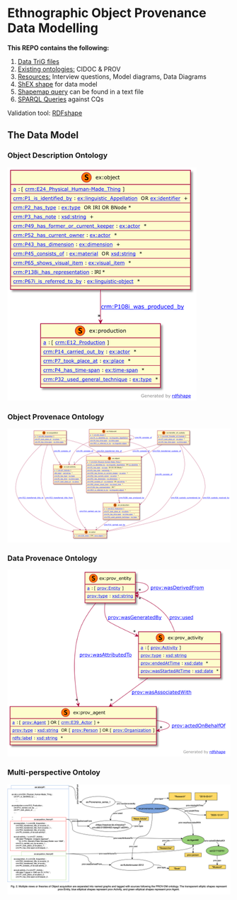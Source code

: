 # Ethnographic Object Provenance Data Modelling 

**This REPO contains the following:**
<ol>
    <li> <a href="/data">Data TriG files<a>
    <li> <a href="/ontologies">Existing ontologies:<a> CIDOC & PROV
    <li> <a href="/resource">Resources:<a> Interview questions, Model diagrams, Data Diagrams 
    <li> <a href="validator.shex">ShEX shape<a> for data model
    <li> <a href="shapemap_query.txt">Shapemap query<a> can be found in a text file
    <li> <a href="validation_sparql.txt">SPARQL Queries<a> against CQs
</ol>

Validation tool: <a href="https://rdfshape.weso.es/shexValidate">RDFshape<a>

## The Data Model

### Object Description Ontology
![Object Description Ontology Diagram](resource/object_description_ontology.png)

### Object Provenace Ontology
![Object Provenace Ontology Diagram](correction/Figure-1.png)

### Data Provenace Ontology
![Data Provenace Ontology Diagram](resource/data_provenance_ontology.png)

### Multi-perspective Ontoloy
![Multi-perspective Ontology Diagram](correction/Figure-2.png)